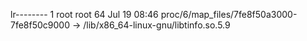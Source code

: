 lr-------- 1 root root 64 Jul 19 08:46 proc/6/map_files/7fe8f50a3000-7fe8f50c9000 -> /lib/x86_64-linux-gnu/libtinfo.so.5.9
